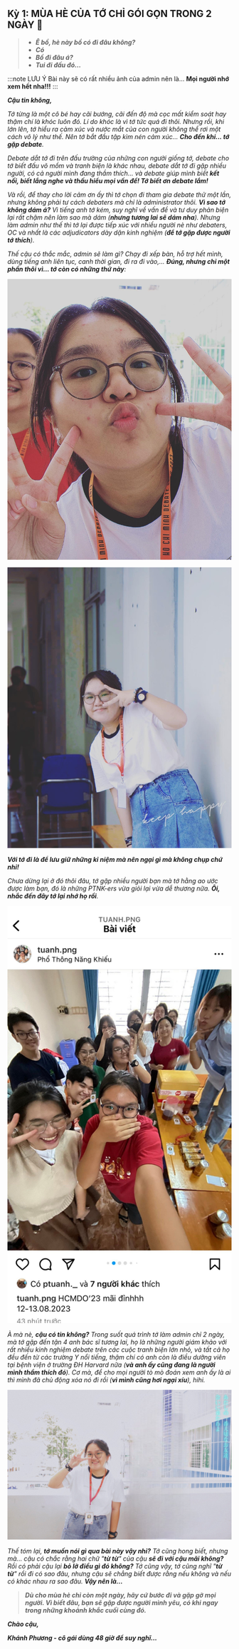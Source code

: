 ## Kỳ 1: MÙA HÈ CỦA TỚ CHỈ GÓI GỌN TRONG 2 NGÀY 🍁

> - **_Ê bồ, hè này bồ có đi đâu không?_**
> - **_Có_**
> - **_Bồ đi đâu á?_**
> - **_Tui đi đấu đó..._**

:::note LƯU Ý
Bài này sẽ có rất nhiều ảnh của admin nên là... **Mọi người nhớ xem hết nha!!!**
:::

**_Cậu tin không,_**

_Tớ từng là một cô bé hay cãi bướng, cãi đến độ mà cọc mất kiểm soát hay thậm chí là khóc luôn đó. Lí do khóc là vì tớ tức quá đi thôi. Nhưng rồi, khi lớn lên, tớ hiểu ra cảm xúc và nước mắt của con người không thể rơi một cách vô lý như thế. Nên tớ bắt đầu tập kìm nén cảm xúc... **Cho đến khi... tớ gặp debate**._

_Debate dắt tớ đi trên đấu trường của những con người giống tớ, debate cho tớ biết đấu võ mồm và tranh biện là khác nhau, debate dắt tớ đi gặp nhiều người, có cả người mình đang thầm thích... và debate giúp mình biết **kết nối, biết lắng nghe và thấu hiểu mọi vấn đề! Tớ biết ơn debate lắm!**_

_Và rồi, để thay cho lời cảm ơn ấy thì tớ chọn đi tham gia debate thử một lần, nhưng không phải tư cách debaters mà chỉ là administrator thôi. **Vì sao tớ không dám á?** Vì tiếng anh tớ kém, suy nghĩ về vấn đề và tư duy phản biện lại rất chậm nên làm sao mà dám (**nhưng tương lai sẽ dám nha**). Nhưng làm admin như thế thì tớ lại được tiếp xúc với nhiều người nè như debaters, OC và nhất là các adjudicators dày dặn kinh nghiệm (**để tớ gặp được người tớ thích**)._

_Thế cậu có thắc mắc, admin sẽ làm gì? Chạy đi xếp bàn, hỗ trợ hết mình, dùng tiếng anh liên tục, canh thời gian, đi ra đi vào,... **Đúng, nhưng chỉ một phần thôi vì... tớ còn có những thứ này**:_

![Friends](../img/image1.png)

![Cheap Moments](../img/image2.png)

**_Với tớ đi là để lưu giữ những kỉ niệm mà nên ngại gì mà không chụp chứ nhỉ!_**

_Chưa dừng lại ở đó thôi đâu, tớ gặp nhiều người bạn mà tớ hằng ao ước được làm bạn, đó là những PTNK-ers vừa giỏi lại vừa dễ thương nữa. **Ôi, nhắc đến đây tớ lại nhớ họ rồi**._

![Team](../img/image3.png)

_À mà nè, **cậu có tin không?** Trong suốt quá trình tớ làm admin chỉ 2 ngày, mà tớ gặp đến tận 4 anh bác sĩ tương lai, họ là những người giám khảo với rất nhiều kinh nghiệm debate trên các cuộc tranh biện lớn nhỏ, và tất cả họ đều đến từ các trường Y nổi tiếng, thậm chí có anh còn là điều dưỡng viên tại bệnh viện ở trường ĐH Harvard nữa (**và anh ấy cũng đang là người mình thầm thích đó**). Cơ mà, để cho mọi người tò mò đoán xem anh ấy là ai thì mình đã chủ động xóa nó đi rồi (**vì mình cũng hơi ngại xíu**), hihi._

![Bestie](../img/image4.png)

_Thế tóm lại, **tớ muốn nói gì qua bài này vậy nhỉ?** Tớ cũng hong biết, nhưng mà... cậu có chắc rằng hai chữ "**từ từ**" của cậu **sẽ đi với cậu mãi không?** Rồi có phải cậu lại **bỏ lỡ điều gì đó không?** Tớ cũng vậy, tớ cũng nghĩ "**từ từ**" rồi đi có sao đâu, nhưng cậu sẽ chẳng biết được rằng nếu không và nếu có khác nhau ra sao đâu. **Vậy nên là...**_

> **_Dù cho mùa hè chỉ còn một ngày, hãy cứ bước đi và gặp gỡ mọi người. Vì biết đâu, bạn sẽ gặp được người mình yêu, có khi ngay trong những khoảnh khắc cuối cùng đó._**

**_Chào cậu,_**

**_Khánh Phương - cô gái dùng 48 giờ để suy nghĩ..._**
